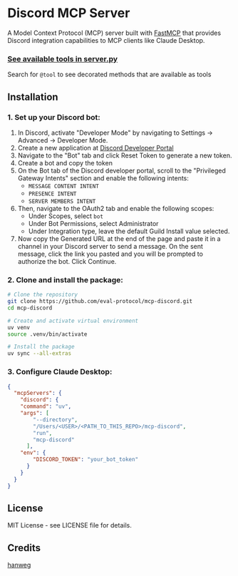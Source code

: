 # Discord MCP Server

A Model Context Protocol (MCP) server built with [FastMCP](https://gofastmcp.com/) that provides Discord integration capabilities to MCP clients like Claude Desktop.


### [See available tools in server.py](./src/discord_mcp/server.py)

Search for `@tool` to see decorated methods that are available as tools

## Installation

### 1. Set up your Discord bot:


   1. In Discord, activate "Developer Mode" by navigating to Settings -> Advanced -> Developer Mode.
   1. Create a new application at [Discord Developer Portal](https://discord.com/developers/applications)
   1. Navigate to the "Bot" tab and click Reset Token to generate a new token.
   1. Create a bot and copy the token
   1. On the Bot tab of the Discord developer portal, scroll to the "Privileged
   Gateway Intents" section and enable the following intents:
      - `MESSAGE CONTENT INTENT`
      - `PRESENCE INTENT`
      - `SERVER MEMBERS INTENT`
   1. Then, navigate to the OAuth2 tab and enable the following scopes:
      - Under Scopes, select `bot`
      - Under Bot Permissions, select Administrator
      - Under Integration type, leave the default Guild Install value selected.
   1. Now copy the Generated URL at the end of the page and paste it in a
   channel in your Discord server to send a message. On the sent message, click
   the link you pasted and you will be prompted to authorize the bot. Click
   Continue.

### 2. Clone and install the package:

```bash
# Clone the repository
git clone https://github.com/eval-protocol/mcp-discord.git
cd mcp-discord

# Create and activate virtual environment
uv venv
source .venv/bin/activate

# Install the package
uv sync --all-extras
```

### 3. Configure Claude Desktop:
```json
{
  "mcpServers": {
    "discord": {
    "command": "uv",
    "args": [
        "--directory",
        "/Users/<USER>/<PATH_TO_THIS_REPO>/mcp-discord",
        "run",
        "mcp-discord"
      ],
    "env": {
        "DISCORD_TOKEN": "your_bot_token"
      }
    }
  }
}
```

## License

MIT License - see LICENSE file for details.

## Credits

[hanweg](https://github.com/hanweg)